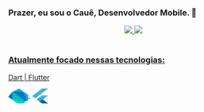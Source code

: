 ### Prazer, eu sou o Cauê, Desenvolvedor Mobile. 📱

<div style="display: inline_block" align="center">
  <a href="https://github.com/cauecbb">
  <img height="140em" src="https://github-readme-stats-git-masterrstaa-rickstaa.vercel.app/api?username=cauecbb&show_icons=true&theme=tokyonight&include_all_commits=true&count_private=true"/>
  <img height="140em" src="https://github-readme-stats-git-masterrstaa-rickstaa.vercel.app/api/top-langs/?username=cauecbb&theme=tokyonight&layout=compact&hide=cmake,swift,c,kotlin,objective-c,c%2B%2B"/>
</div>
<div style="display: inline_block"><br>
  <h3>Atualmente focado nessas tecnologias:</h3>
  <p>  Dart  |  Flutter</p>
  <img align="center" alt="Caue-dart" height="30" width="40" src="https://raw.githubusercontent.com/devicons/devicon/master/icons/dart/dart-original.svg">
  <img align="center" alt="Caue-flutter" height="30" width="40" src="https://raw.githubusercontent.com/devicons/devicon/master/icons/flutter/flutter-original.svg">
</div>
